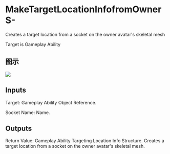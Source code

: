 # MakeTargetLocationInfofromOwnerS-

Creates a target location from a socket on the owner avatar's skeletal mesh

Target is Gameplay Ability

## 图示

![]($-20221218-17322717.png)

## Inputs

Target: Gameplay Ability Object Reference.

Socket Name: Name.  

## Outputs

Return Value: Gameplay Ability Targeting Location Info Structure. Creates a target location from a socket on the owner avatar's skeletal mesh.

